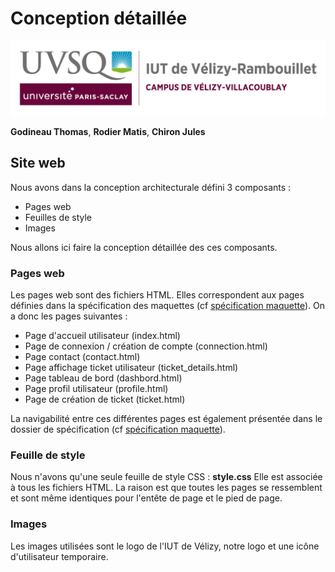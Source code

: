 # Conception détaillée

![logo_uvsq](../annexes/logo_uvsq.png)

**Godineau Thomas**, **Rodier Matis**, **Chiron Jules**

## Site web

Nous avons dans la conception architecturale défini 3 composants :

- Pages web
- Feuilles de style
- Images

Nous allons ici faire la conception détaillée des ces composants.

### Pages web

Les pages web sont des fichiers HTML.
Elles correspondent aux pages définies dans la spécification des maquettes (cf [spécification maquette](../Specification/maquettes.md)).
On a donc les pages suivantes :

- Page d'accueil utilisateur (index.html)
- Page de connexion / création de compte (connection.html)
- Page contact (contact.html)
- Page affichage ticket utilisateur (ticket_details.html)
- Page tableau de bord (dashbord.html)
- Page profil utilisateur (profile.html)
- Page de création de ticket (ticket.html)

La navigabilité entre ces différentes pages est également présentée dans le dossier de spécification (cf [spécification maquette](../Specification/maquettes.md)).

### Feuille de style

Nous n'avons qu'une seule feuille de style CSS : **style.css**
Elle est associée à tous les fichiers HTML. La raison est que toutes les pages se ressemblent et sont même identiques pour l'entête de page et le pied de page.

### Images

Les images utilisées sont le logo de l'IUT de Vélizy, notre logo et une icône d'utilisateur temporaire.
